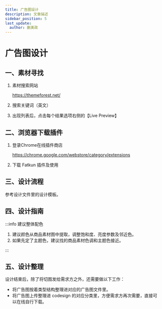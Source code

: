 ```yaml
---
title: 广告图设计
description: 文章描述
sidebar_position: 5
last_update:
  author: 蒯美政
---
```


# 广告图设计

## 一、素材寻找

1. 素材搜索网站

   https://themeforest.net/

2. 搜索关键词（英文）

3. 出现列表后，点击每个结果选项右侧的【Live Preview】

## 二、浏览器下载插件

1. 登录Chrome在线插件商店

   https://chrome.google.com/webstore/category/extensions

2. 下载 Fatkun 插件及使用

## 三、设计流程

参考设计文件里的设计模板。

## 四、设计指南

:::info 建议整体配色

1. 建议颜色从商品素材图中提取，调整饱和度、亮度参数及邻近色。
2. 如果先定了主题色，建议找的商品素材色调和主题色接近。

:::

## 五、设计整理

设计结束后，除了将切图发给需求方之外，还需要做以下工作：

- 将广告图按着类型结构整理进对应的广告图文件里。
- 将广告图上传整理进 codesign 的对应分类里，方便需求方再次需要，直接可以在线自行下载。
